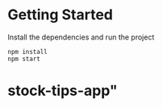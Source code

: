 # Getting Started
Install the dependencies and run the project
```
npm install
npm start
```
# stock-tips-app" 
